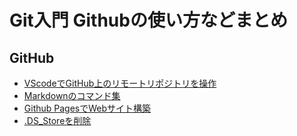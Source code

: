 # Git入門 Githubの使い方などまとめ

## GitHub

- [VScodeでGitHub上のリモートリポジトリを操作](../vscode/vscode-github.md)
- [Markdownのコマンド集](./markdown.md)
- [Github PagesでWebサイト構築](./github-pages.md)
- [.DS_Storeを削除](./delete-ds_store.md)
